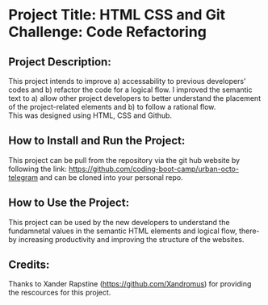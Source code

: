 # Project Title: HTML CSS and Git Challenge: Code Refactoring
## Project Description:
This project intends to improve 
    a) accessability to previous developers' codes and 
    b) refactor the code for a logical flow. 
I improved the semantic text to 
    a) allow other project developers to better understand the placement of the project-related elements and 
    b) to follow a rational flow.  
This was designed using HTML, CSS and Github.
## How to Install and Run the Project:
This project can be pull from the repository via the git hub website by following the link:
https://github.com/coding-boot-camp/urban-octo-telegram and can be cloned into your personal repo.
## How to Use the Project:
This project can be used by the new developers to understand the fundamnetal values in the semantic HTML elements and logical flow, there-by increasing productivity and improving the structure of the websites.
## Credits:
Thanks to Xander Rapstine (https://github.com/Xandromus) for providing the rescources for this project.